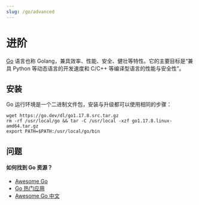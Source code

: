 ```yaml
---
slug: /go/advanced
---
```


# 进阶

[Go](https://golang.google.cn/) 语言也称 Golang，兼具效率、性能、安全、健壮等特性。它的主要目标是“兼具 Python 等动态语言的开发速度和 C/C++ 等编译型语言的性能与安全性”。

## 安装

Go 运行环境是一个二进制文件包，安装与升级都可以使用相同的步骤：

```
wget https://go.dev/dl/go1.17.8.src.tar.gz
rm -rf /usr/local/go && tar -C /usr/local -xzf go1.17.8.linux-amd64.tar.gz
export PATH=$PATH:/usr/local/go/bin
```

## 问题

#### 如何找到 Go 资源？

* [Awesome Go](https://github.com/avelino/awesome-go)
* [Go 热门应用](https://github.com/hackstoic/golang-open-source-projects)
* [Awesome Go 中文](https://github.com/jobbole/awesome-go-cn)